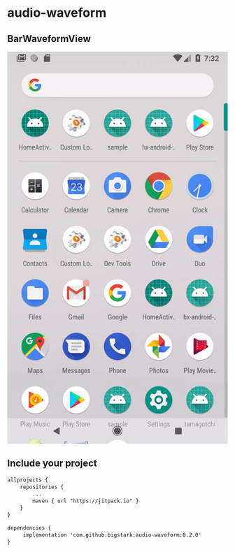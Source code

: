 # audio-waveform


## BarWaveformView

![BarWaveformView](https://github.com/bigstark/audio-waveform/blob/master/bar-waveform-view.gif)

## Include your project

```
allprojects {
	repositories {
		...
		maven { url "https://jitpack.io" }
	}
}
```
```
dependencies {
     implementation 'com.github.bigstark:audio-waveform:0.2.0'
}
```

